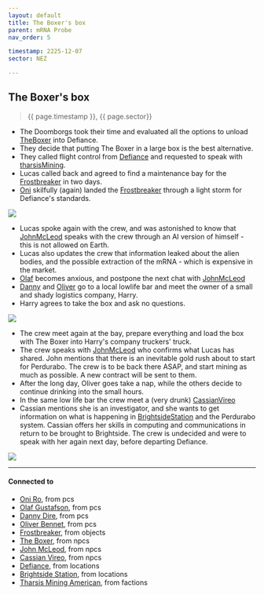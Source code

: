 ```yaml
---
layout: default
title: The Boxer's box
parent: mRNA Probe
nav_order: 5

timestamp: 2225-12-07
sector: NEZ

---
```

## The Boxer's box

> {{ page.timestamp }}, {{ page.sector}}

- The Doomborgs took their time and evaluated all the options to unload [TheBoxer](../npcs/TheBoxer.md) into Defiance.
- They decide that putting The Boxer in a large box is the best alternative.
- They called flight control from [Defiance](../locations/Defiance.md) and requested to speak with [tharsisMining](../factions/tharsisMining.md).
- Lucas called back and agreed to find a maintenance bay for the [Frostbreaker](../objects/Frostbreaker.md) in two days.
- [Oni](../pcs/Oni.md) skilfully (again) landed the [Frostbreaker](../objects/Frostbreaker.md) through a light storm for Defiance's standards. 

![](https://i.imgur.com/xlfV2y5.png)

- Lucas spoke again with the crew, and was astonished to know that [JohnMcLeod](../npcs/JohnMcLeod.md) speaks with the crew through an AI version of himself - this is not allowed on Earth.
- Lucas also updates the crew that information leaked about the alien bodies, and the possible extraction of the mRNA - which is expensive in the market.
- [Olaf](../pcs/Olaf.md) becomes anxious, and postpone the next chat with [JohnMcLeod](../npcs/JohnMcLeod.md)
- [Danny](../pcs/Danny.md) and [Oliver](../pcs/Oliver.md) go to a local lowlife bar and meet the owner of a small and shady logistics company, Harry.
- Harry agrees to take the box and ask no questions.

![](https://i.imgur.com/MEpbMly.png)

- The crew meet again at the bay, prepare everything and load the box with The Boxer into Harry's company truckers' truck.
- The crew speaks with [JohnMcLeod](../npcs/JohnMcLeod.md) who confirms what Lucas has shared. John mentions that there is an inevitable gold rush about to start for Perdurabo. The crew is to be back there ASAP, and start mining as much as possible. A new contract will be sent to them.
- After the long day, Oliver goes take a nap, while the others decide to continue drinking into the small hours.
- In the same low life bar the crew meet a (very drunk) [CassianVireo](../npcs/CassianVireo.md)
- Cassian mentions she is an investigator, and she wants to get information on what is happening in [BrightsideStation](../locations/BrightsideStation.md) and the Perdurabo system. Cassian offers her skills in computing and communications in return to be brought to Brightside. The crew is undecided and were to speak with her again next day, before departing Defiance.

![](https://i.imgur.com/GfAeVZ7.png)

---
#### Connected to

<!-- QueryToSerialize: LIST without ID "["+ title + "](https://terra-campaigns.github.io/"+ regexreplace(file.path, ".md", "") + ")" + ", from " + regexreplace(file.folder, "hostile/", "") FROM ([[]]) OR outgoing([[]]) SORT file.folder DESC -->
<!-- SerializedQuery: LIST without ID "["+ title + "](https://terra-campaigns.github.io/"+ regexreplace(file.path, ".md", "") + ")" + ", from " + regexreplace(file.folder, "hostile/", "") FROM ([[]]) OR outgoing([[]]) SORT file.folder DESC -->
- [Oni Ro](https://terra-campaigns.github.io/hostile/pcs/Oni), from pcs
- [Olaf Gustafson](https://terra-campaigns.github.io/hostile/pcs/Olaf), from pcs
- [Danny Dire](https://terra-campaigns.github.io/hostile/pcs/Danny), from pcs
- [Oliver Bennet](https://terra-campaigns.github.io/hostile/pcs/Oliver), from pcs
- [Frostbreaker](https://terra-campaigns.github.io/hostile/objects/Frostbreaker), from objects
- [The Boxer](https://terra-campaigns.github.io/hostile/npcs/TheBoxer), from npcs
- [John McLeod](https://terra-campaigns.github.io/hostile/npcs/JohnMcLeod), from npcs
- [Cassian Vireo](https://terra-campaigns.github.io/hostile/npcs/CassianVireo), from npcs
- [Defiance](https://terra-campaigns.github.io/hostile/locations/Defiance), from locations
- [Brightside Station](https://terra-campaigns.github.io/hostile/locations/BrightsideStation), from locations
- [Tharsis Mining American](https://terra-campaigns.github.io/hostile/factions/tharsisMining), from factions
<!-- SerializedQuery END -->
